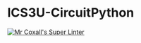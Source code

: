 # ICS3U-CircuitPython

[![Mr Coxall's Super Linter](https://github.com/Tyler-Bell/ICS3U-CircuitPython/workflows/Mr%20Coxall's%20Super%20Linter/badge.svg)](https://github.com/Tyler-Bell/ICS3U-CircuitPython/actions/)
